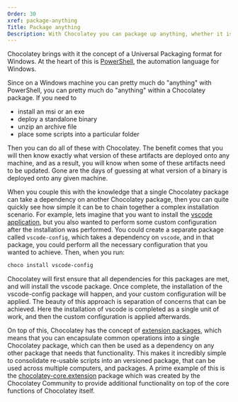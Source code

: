 ```yaml
---
Order: 30
xref: package-anything
Title: Package anything
Description: With Chocolatey you can package up anything, whether it is installers, application, zip, scripts, etc.
---
```


Chocolatey brings with it the concept of a Universal Packaging format for Windows. At the heart of this is [PowerShell](xref:packaging-for-the-masses), the automation language for Windows.

Since on a Windows machine you can pretty much do "anything" with PowerShell, you can pretty much do "anything" within a Chocolatey package. If you need to

- install an msi or an exe
- deploy a standalone binary
- unzip an archive file
- place some scripts into a particular folder

Then you can do all of these with Chocolatey. The benefit comes that you will then know exactly what version of these artifacts are deployed onto any machine, and as a result, you will know when some of these artifacts need to be updated. Gone are the days of guessing at what version of a binary is deployed onto any given machine.

When you couple this with the knowledge that a single Chocolatey package can take a dependency on another Chocolatey package, then you can quite quickly see how simple it can be to chain together a complex installation scenario. For example, lets imagine that you want to install the [vscode application](https://community.chocolatey.org/packages/vscode), but you also wanted to perform some custom configuration after the installation was performed. You could create a separate package called `vscode-config`, which takes a dependency on `vscode`, and in that package, you could perform all the necessary configuration that you wanted to achieve. Then, when you run:

```powershell
choco install vscode-config
```

Chocolatey will first ensure that all dependencies for this packages are met, and will install the vscode package. Once complete, the installation of the vscode-config package will happen, and your custom configuration will be applied. The beauty of this approach is separation of concerns that can be achieved. Here the installation of vscode is completed as a single unit of work, and then the custom configuration is applied afterwards.

On top of this, Chocolatey has the concept of [extension packages](xref:extensions), which means that you can encapsulate common operations into a single Chocolatey package, which can then be used as a dependency on any other package that needs that functionality. This makes it incredibly simple to consolidate re-usable scripts into an versioned package, that can be used across multiple computers, and packages. A prime example of this is the [chocolatey-core.extension](https://community.chocolatey.org/packages/chocolatey-core.extension) package which was created by the Chocolatey Community to provide additional functionality on top of the core functions of Chocolatey itself.